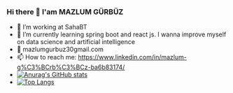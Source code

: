 ### Hi there 👋 I'am MAZLUM GÜRBÜZ

<!--
**Mazlum23/Mazlum23** is a ✨ _special_ ✨ repository because its `README.md` (this file) appears on your GitHub profile.

Here are some ideas to get you started:
      


- 🔭 I’m  working on SahaBT 
- 🌱 I’m currently learning spring boot and react js. I wanna improve myself on data science and artificial intelligence 
- 💬 mazlumgurbuz30gmail.com
- 📫 How to reach me: https://www.linkedin.com/in/mazlum-g%C3%BCrb%C3%BCz-ba6b83174/
-->
- 🔭 I’m  working at SahaBT 
- 🌱 I’m currently learning spring boot and react js. I wanna improve myself on data science and artificial intelligence 
- 💬 mazlumgurbuz30gmail.com
- 📫 How to reach me: https://www.linkedin.com/in/mazlum-g%C3%BCrb%C3%BCz-ba6b83174/
- [![Anurag's GitHub stats](https://github-readme-stats.vercel.app/api?username=Mazlum23)](https://github.com/Mazlum23/github-readme-stats)
- [![Top Langs](https://github-readme-stats.vercel.app/api/top-langs/?username=Mazlum23)](https://github.com/Mazlum23/github-readme-stats)
